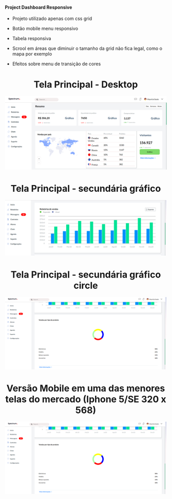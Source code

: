 #### Project Dashboard Responsive

+ Projeto utilizado apenas com css grid

+ Botão mobile menu responsivo

+ Tabela responsiva 

+ Scrool em áreas que diminuir o tamanho da grid não fica legal, como o mapa por exemplo

+ Efeitos sobre menu de transição de cores

 <h1 align="center">Tela Principal - Desktop</h1>

 <p align="center">
  <img src="home/assets/screen_main.png" width="600px">
 </p>

  <h1 align="center">Tela Principal - secundária gráfico</h1>

 <p align="center">
  <img src="home/assets/map.png" width="600px">
 </p>

  <h1 align="center">Tela Principal - secundária gráfico circle</h1>

 <p align="center">
  <img src="home/assets/product_map.png" width="600px">
 </p>

   <h1 align="center">Versão Mobile em uma das menores telas do mercado (Iphone 5/SE 320 x 568)</h1>

 <p align="center">
  <img src="home/assets/product_map.png" width="600px">
 </p>